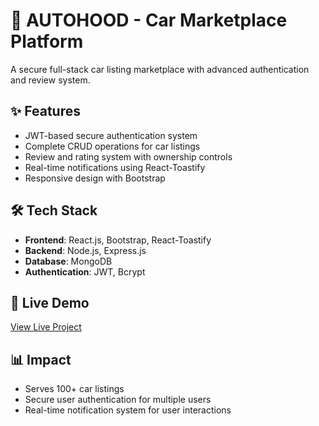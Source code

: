 # 🚗 AUTOHOOD - Car Marketplace Platform

A secure full-stack car listing marketplace with advanced authentication and review system.

## ✨ Features
- JWT-based secure authentication system
- Complete CRUD operations for car listings
- Review and rating system with ownership controls
- Real-time notifications using React-Toastify
- Responsive design with Bootstrap

## 🛠️ Tech Stack
- **Frontend**: React.js, Bootstrap, React-Toastify
- **Backend**: Node.js, Express.js
- **Database**: MongoDB
- **Authentication**: JWT, Bcrypt

## 🚀 Live Demo
[View Live Project](https://carsystem-zeta.vercel.app/)

## 📊 Impact
- Serves 100+ car listings
- Secure user authentication for multiple users
- Real-time notification system for user interactions
